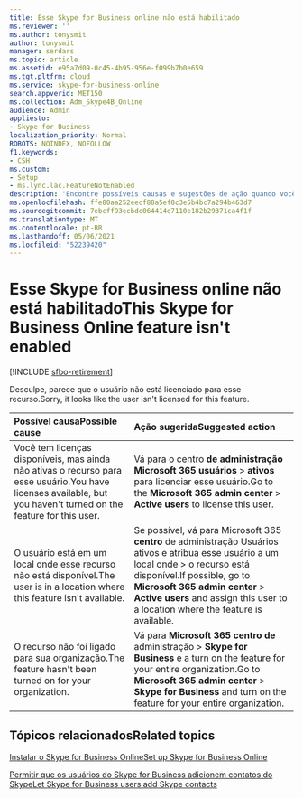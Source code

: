 ```yaml
---
title: Esse Skype for Business online não está habilitado
ms.reviewer: ''
ms.author: tonysmit
author: tonysmit
manager: serdars
ms.topic: article
ms.assetid: e95a7d09-0c45-4b95-956e-f099b7b0e659
ms.tgt.pltfrm: cloud
ms.service: skype-for-business-online
search.appverid: MET150
ms.collection: Adm_Skype4B_Online
audience: Admin
appliesto:
- Skype for Business
localization_priority: Normal
ROBOTS: NOINDEX, NOFOLLOW
f1.keywords:
- CSH
ms.custom:
- Setup
- ms.lync.lac.FeatureNotEnabled
description: 'Encontre possíveis causas e sugestões de ação quando você obter um Skype for Business recurso Online não está habilitado erro. '
ms.openlocfilehash: ffe80aa252eecf88a5ef8c3e5b4bc7a294b463d7
ms.sourcegitcommit: 7ebcff93ecbdc064414d7110e182b29371ca4f1f
ms.translationtype: MT
ms.contentlocale: pt-BR
ms.lasthandoff: 05/06/2021
ms.locfileid: "52239420"
---
```

# <a name="this-skype-for-business-online-feature-isnt-enabled"></a><span data-ttu-id="b7028-103">Esse Skype for Business online não está habilitado</span><span class="sxs-lookup"><span data-stu-id="b7028-103">This Skype for Business Online feature isn't enabled</span></span>

[!INCLUDE [sfbo-retirement](../../Hub/includes/sfbo-retirement.md)]

<span data-ttu-id="b7028-104">Desculpe, parece que o usuário não está licenciado para esse recurso.</span><span class="sxs-lookup"><span data-stu-id="b7028-104">Sorry, it looks like the user isn't licensed for this feature.</span></span>
  
|<span data-ttu-id="b7028-105">**Possível causa**</span><span class="sxs-lookup"><span data-stu-id="b7028-105">**Possible cause**</span></span>|<span data-ttu-id="b7028-106">**Ação sugerida**</span><span class="sxs-lookup"><span data-stu-id="b7028-106">**Suggested action**</span></span>|
|:-----|:-----|
|<span data-ttu-id="b7028-107">Você tem licenças disponíveis, mas ainda não ativas o recurso para esse usuário.</span><span class="sxs-lookup"><span data-stu-id="b7028-107">You have licenses available, but you haven't turned on the feature for this user.</span></span>  <br/> |<span data-ttu-id="b7028-108">Vá para o centro **de administração Microsoft 365 usuários**  >  **ativos** para licenciar esse usuário.</span><span class="sxs-lookup"><span data-stu-id="b7028-108">Go to the **Microsoft 365 admin center** > **Active users** to license this user.</span></span> <br/> |
|<span data-ttu-id="b7028-109">O usuário está em um local onde esse recurso não está disponível.</span><span class="sxs-lookup"><span data-stu-id="b7028-109">The user is in a location where this feature isn't available.</span></span>  <br/> |<span data-ttu-id="b7028-110">Se possível, vá para Microsoft 365 **centro** de administração Usuários ativos e atribua esse usuário a um local onde  >   o recurso está disponível.</span><span class="sxs-lookup"><span data-stu-id="b7028-110">If possible, go to **Microsoft 365 admin center** > **Active users** and assign this user to a location where the feature is available.</span></span> <br/> |
|<span data-ttu-id="b7028-111">O recurso não foi ligado para sua organização.</span><span class="sxs-lookup"><span data-stu-id="b7028-111">The feature hasn't been turned on for your organization.</span></span>  <br/> |<span data-ttu-id="b7028-112">Vá para **Microsoft 365 centro de** administração  >  **Skype for Business** e a turn on the feature for your entire organization.</span><span class="sxs-lookup"><span data-stu-id="b7028-112">Go to **Microsoft 365 admin center** > **Skype for Business** and turn on the feature for your entire organization.</span></span> <br/> |
   
## <a name="related-topics"></a><span data-ttu-id="b7028-113">Tópicos relacionados</span><span class="sxs-lookup"><span data-stu-id="b7028-113">Related topics</span></span>
[<span data-ttu-id="b7028-114">Instalar o Skype for Business Online</span><span class="sxs-lookup"><span data-stu-id="b7028-114">Set up Skype for Business Online</span></span>](set-up-skype-for-business-online.md)

[<span data-ttu-id="b7028-115">Permitir que os usuários do Skype for Business adicionem contatos do Skype</span><span class="sxs-lookup"><span data-stu-id="b7028-115">Let Skype for Business users add Skype contacts</span></span>](let-skype-for-business-users-add-skype-contacts.md)

  
 
